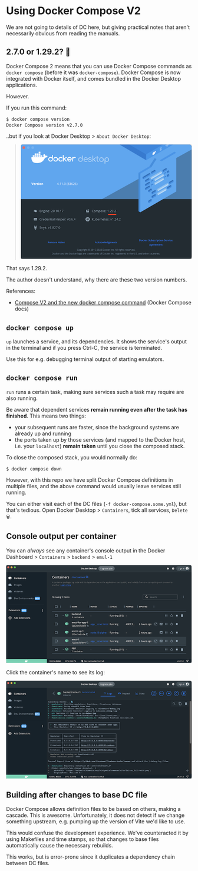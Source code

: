 # Using Docker Compose V2


We are not going to details of DC here, but giving practical notes that aren't necessarily obvious from reading the manuals.

## 2.7.0 or 1.29.2? 🤔

Docker Compose 2 means that you can use Docker Compose commands as `docker compose` (before it was `docker-compose`). Docker Compose is now integrated with Docker itself, and comes bundled in the Docker Desktop applications.

However.

If you run this command:

```
$ docker compose version
Docker Compose version v2.7.0
```

..but if you look at Docker Desktop > `About Docker Desktop`:

>![](.images/dd-about.png) 

That says 1.29.2.

The author doesn't understand, why there are these two version numbers.

References: 

- [Compose V2 and the new docker compose command]() (Docker Compose docs)


## `docker compose up`

`up` launches a service, and its dependencies. It shows the service's output in the terminal and if you press Ctrl-C, the service is terminated.

Use this for e.g. debugging terminal output of starting emulators.


## `docker compose run`

`run` runs a certain task, making sure services such a task may require are also running.

Be aware that dependent services **remain running even after the task has finished**. This means two things:

- your subsequent runs are faster, since the background systems are already up and running
- the ports taken up by those services (and mapped to the Docker host, i.e. your `localhost`) **remain taken** until you close the composed stack.

To close the composed stack, you would normally do:

```
$ docker compose down
```

However, with this repo we have split Docker Compose definitions in multiple files, and the above command would usually leave services still running.

You can either visit each of the DC files (`-f docker-compose.some.yml`), but that's tedious. Open Docker Desktop > `Containers`, tick all services, `Delete 🗑`.


## Console output per container

You can *always* see any container's console output in the Docker Dashboard > `Containers` > `backend` > `emul-1`

![](.images/dd-containers.png)

Click the container's name to see its log:

![](.images/dd-container-log.png)


## Building after changes to base DC file

Docker Compose allows definition files to be based on others, making a cascade. This is awesome. Unfortunately, it does not detect if we change something upstream, e.g. pumping up the version of Vite we'd like to use.

This would confuse the development experience. We've counteracted it by using Makefiles and time stamps, so that changes to base files automatically cause the necessary rebuilds.

This works, but is error-prone since it duplicates a dependency chain between DC files.
